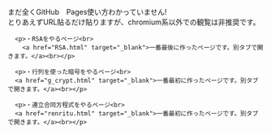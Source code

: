<html>
  <head>
  <meta charset="utf-8">

  </head>

  <body>
    <p>まだ全くGitHub　Pages使い方わかっていません!<br>
    とりあえずURL貼るだけ貼りますが、chromium系以外での観覧は非推奨です。</p>
    
      <p>・RSAをやるページ<br>
        <a href="RSA.html" target="_blank">一番最後に作ったページです。別タブで開きます。</a><br></p>
    
      <p>・行列を使った暗号をやるページ<br>
      <a href="g_crypt.html" target="_blank">一番最初に作ったページです。別タブで開きます。</a><br></p>
    
      <p>・連立合同方程式をやるページ<br>
      <a href="renritu.html" target="_blank">一番最初に作ったページです。別タブで開きます。</a><br></p>
    
    
    
  </body>
</html>
